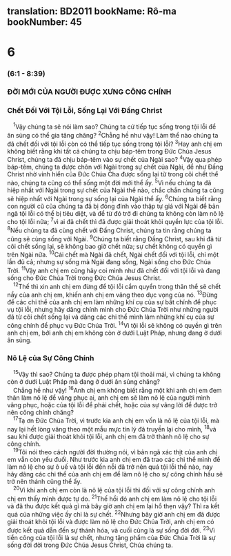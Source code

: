 translation: BD2011
bookName: Rô-ma 
bookNumber: 45
-------

<div class="title"><h1>6</h1><h3>(6:1 - 8:39)</h3><h3>ÐỜI MỚI CỦA NGƯỜI ÐƯỢC XƯNG CÔNG CHÍNH</h3><h3>Chết Ðối Với Tội Lỗi, Sống Lại Với Ðấng Christ</h3></div>
<span class="verse ro_6_1"> <sup>1</sup>Vậy chúng ta sẽ nói làm sao? Chúng ta cứ tiếp tục sống trong tội lỗi để ân sủng có thể gia tăng chăng? </span>
<span class="verse ro_6_2"><sup>2</sup>Chẳng hề như vậy! Làm thể nào chúng ta đã chết đối với tội lỗi còn có thể tiếp tục sống trong tội lỗi? </span>
<span class="verse ro_6_3"><sup>3</sup>Hay anh chị em không biết rằng khi tất cả chúng ta chịu báp-têm trong Ðức Chúa Jesus Christ, chúng ta đã chịu báp-têm vào sự chết của Ngài sao? </span>
<span class="verse ro_6_4"><sup>4</sup>Vậy qua phép báp-têm, chúng ta được chôn với Ngài trong sự chết của Ngài, để như Ðấng Christ nhờ vinh hiển của Ðức Chúa Cha được sống lại từ trong cõi chết thể nào, chúng ta cũng có thể sống một đời mới thể ấy. </span>
<span class="verse ro_6_5"><sup>5</sup>Vì nếu chúng ta đã hiệp nhất với Ngài trong sự chết của Ngài thể nào, chắc chắn chúng ta cũng sẽ hiệp nhất với Ngài trong sự sống lại của Ngài thể ấy. </span>
<span class="verse ro_6_6"><sup>6</sup>Chúng ta biết rằng con người cũ của chúng ta đã bị đóng đinh vào thập tự giá với Ngài để bản ngã tội lỗi có thể bị tiêu diệt, và để từ đó trở đi chúng ta không còn làm nô lệ cho tội lỗi nữa; </span>
<span class="verse ro_6_7"><sup>7</sup>vì ai đã chết thì đã được giải thoát khỏi quyền lực của tội lỗi. </span>
<span class="verse ro_6_8"><sup>8</sup>Nếu chúng ta đã cùng chết với Ðấng Christ, chúng ta tin rằng chúng ta cũng sẽ cùng sống với Ngài. </span>
<span class="verse ro_6_9"><sup>9</sup>Chúng ta biết rằng Ðấng Christ, sau khi đã từ cõi chết sống lại, sẽ không bao giờ chết nữa; sự chết không có quyền gì trên Ngài nữa. </span>
<span class="verse ro_6_10"><sup>10</sup>Cái chết mà Ngài đã chết, Ngài chết đối với tội lỗi, chỉ một lần đủ cả; nhưng sự sống mà Ngài đang sống, Ngài sống cho Ðức Chúa Trời. </span>
<span class="verse ro_6_11"><sup>11</sup>Vậy anh chị em cũng hãy coi mình như đã chết đối với tội lỗi và đang sống cho Ðức Chúa Trời trong Ðức Chúa Jesus Christ.<br/></span>
<span class="verse ro_6_12"> <sup>12</sup>Thế thì xin anh chị em đừng để tội lỗi cầm quyền trong thân thể sẽ chết nầy của anh chị em, khiến anh chị em vâng theo dục vọng của nó. </span>
<span class="verse ro_6_13"><sup>13</sup>Ðừng để các chi thể của anh chị em làm những khí cụ của sự bất chính để phục vụ tội lỗi, nhưng hãy dâng chính mình cho Ðức Chúa Trời như những người đã từ cõi chết sống lại và dâng các chi thể mình làm những khí cụ của sự công chính để phục vụ Ðức Chúa Trời. </span>
<span class="verse ro_6_14"><sup>14</sup>Vì tội lỗi sẽ không có quyền gì trên anh chị em, bởi anh chị em không còn ở dưới Luật Pháp, nhưng đang ở dưới ân sủng.<br/></span>
<div class="title"><h3>Nô Lệ của Sự Công Chính</h3></div>
<span class="verse ro_6_15"> <sup>15</sup>Vậy thì sao? Chúng ta được phép phạm tội thoải mái, vì chúng ta không còn ở dưới Luật Pháp mà đang ở dưới ân sủng chăng?<br/> Chẳng hề như vậy! </span>
<span class="verse ro_6_16"><sup>16</sup>Anh chị em không biết rằng một khi anh chị em đem thân làm nô lệ để vâng phục ai, anh chị em sẽ làm nô lệ của người mình vâng phục, hoặc của tội lỗi để phải chết, hoặc của sự vâng lời để được trở nên công chính chăng?<br/></span>
<span class="verse ro_6_17"> <sup>17</sup>Tạ ơn Ðức Chúa Trời, vì trước kia anh chị em vốn là nô lệ của tội lỗi, mà nay lại hết lòng vâng theo một mẫu mực tín lý đã truyền lại cho mình, </span>
<span class="verse ro_6_18"><sup>18</sup>và sau khi được giải thoát khỏi tội lỗi, anh chị em đã trở thành nô lệ cho sự công chính. <br/></span>
<span class="verse ro_6_19"> <sup>19</sup>Tôi nói theo cách người đời thường nói, vì bản ngã xác thịt của anh chị em vẫn còn yếu đuối. Như trước kia anh chị em đã trao các chi thể mình để làm nô lệ cho sự ô uế và tội lỗi đến nỗi đã trở nên quá tội lỗi thể nào, nay hãy dâng các chi thể của anh chị em để làm nô lệ cho sự công chính hầu sẽ trở nên thánh cũng thể ấy.<br/></span>
<span class="verse ro_6_20"> <sup>20</sup>Vì khi anh chị em còn là nô lệ của tội lỗi thì đối với sự công chính anh chị em thấy mình được tự do. </span>
<span class="verse ro_6_21"><sup>21</sup>Thế hồi đó anh chị em làm nô lệ cho tội lỗi và đã thu được kết quả gì mà bây giờ anh chị em lại hổ thẹn vậy? Thì ra kết quả của những việc ấy chỉ là sự chết. </span>
<span class="verse ro_6_22"><sup>22</sup>Nhưng bây giờ anh chị em đã được giải thoát khỏi tội lỗi và được làm nô lệ cho Ðức Chúa Trời, anh chị em có được kết quả dẫn đến sự thánh hóa, và cuối cùng là sự sống đời đời. </span>
<span class="verse ro_6_23"><sup>23</sup>Vì tiền công của tội lỗi là sự chết, nhưng tặng phẩm của Ðức Chúa Trời là sự sống đời đời trong Ðức Chúa Jesus Christ, Chúa chúng ta.<br/></span>
